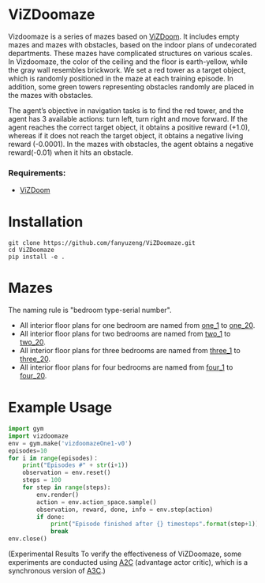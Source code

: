 
# ViZDoomaze
Vizdoomaze is a series of mazes based on [ViZDoom](https://github.com/mwydmuch/ViZDoom). It includes empty mazes and mazes with obstacles, based on the indoor plans of undecorated departments. These mazes have complicated structures on various scales. In Vizdoomaze, the color of the ceiling and the floor is earth-yellow, while the gray wall resembles brickwork. We set a red tower as a target object, which is randomly positioned in the maze at each training episode. In addition, some green towers representing obstacles randomly are placed in the mazes with obstacles. 

The agent’s objective in navigation tasks is to find the red tower, and the agent has 3 available actions: turn left, turn right and move forward. If the agent reaches the correct target object, it obtains a positive reward (+1.0), whereas if it does not reach the target object, it obtains a negative living reward (-0.0001). In the mazes with obstacles, the agent obtains a negative reward(-0.01) when it hits an obstacle.

### Requirements:
- [ViZDoom](https://github.com/mwydmuch/ViZDoom)


# Installation
    git clone https://github.com/fanyuzeng/ViZDoomaze.git  
    cd ViZDoomaze   
    pip install -e .    


# Mazes
The naming rule is "bedroom type-serial number". 
- All interior floor plans for one bedroom are named from [one_1](https://github.com/fanyuzeng/ViZDoomaze/tree/main/vizdoomaze/envs/scenarios/one) to [one_20](https://github.com/fanyuzeng/ViZDoomaze/tree/main/vizdoomaze/envs/scenarios/one).
- All interior floor plans for two bedrooms are named from [two_1](https://github.com/fanyuzeng/ViZDoomaze/tree/main/vizdoomaze/envs/scenarios/two) to [two_20](https://github.com/fanyuzeng/ViZDoomaze/tree/main/vizdoomaze/envs/scenarios/two).
- All interior floor plans for three bedrooms are named from [three_1](https://github.com/fanyuzeng/ViZDoomaze/tree/main/vizdoomaze/envs/scenarios/three) to [three_20](https://github.com/fanyuzeng/ViZDoomaze/tree/main/vizdoomaze/envs/scenarios/three).
- All interior floor plans for four bedrooms are named from [four_1](https://github.com/fanyuzeng/ViZDoomaze/tree/main/vizdoomaze/envs/scenarios/four) to [four_20](https://github.com/fanyuzeng/ViZDoomaze/tree/main/vizdoomaze/envs/scenarios/four).


# Example Usage
```python
import gym        
import vizdoomaze         
env = gym.make('vizdoomazeOne1-v0')      
episodes=10     
for i in range(episodes)：     
    print("Episodes #" + str(i+1))      
    observation = env.reset()
    steps = 100
    for step in range(steps): 
        env.render()      
        action = env.action_space.sample()      
        observation, reward, done, info = env.step(action)      
        if done:      
            print("Episode finished after {} timesteps".format(step+1))    
            break     
env.close()
```


(Experimental Results To verify the effectiveness of ViZDoomaze, some experiments are conducted using [A2C](https://arxiv.org/abs/1602.01783) (advantage actor critic), which is a synchronous version of [A3C](https://arxiv.org/abs/1602.01783).)


